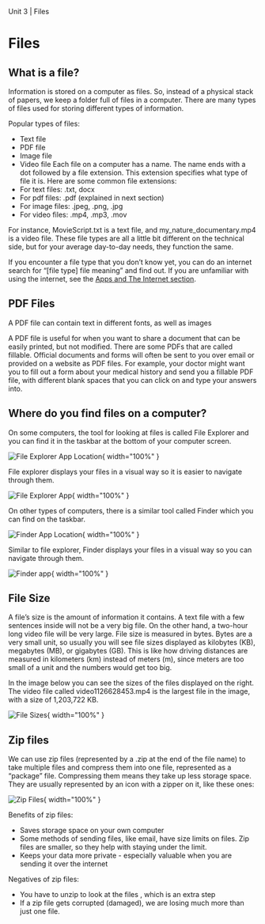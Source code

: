 Unit 3 | Files

# Files

## What is a file?

Information is stored on a computer as files. So, instead of a physical stack of papers, we keep a folder full of files in a computer. There are many types of files used for storing different types of information.

Popular types of files:

- Text file
- PDF file
- Image file
- Video file
  Each file on a computer has a name. The name ends with a dot followed by a file extension. This extension specifies what type of file it is.
  Here are some common file extensions:
- For text files: .txt, docx
- For pdf files: .pdf (explained in next section)
- For image files: .jpeg, .png, .jpg
- For video files: .mp4, .mp3, .mov

For instance, MovieScript.txt is a text file, and my_nature_documentary.mp4 is a video file.
These file types are all a little bit different on the technical side, but for your average day-to-day needs, they function the same.

If you encounter a file type that you don’t know yet, you can do an internet search for “[file type] file meaning” and find out. If you are unfamiliar with using the internet, see the [Apps and The Internet section](../2-apps-and-internet/index.md).

## PDF Files

A PDF file can contain text in different fonts, as well as images

A PDF file is useful for when you want to share a document that can be easily printed, but not modified. There are some PDFs that are called fillable. Official documents and forms will often be sent to you over email or provided on a website as PDF files. For example, your doctor might want you to fill out a form about your medical history and send you a fillable PDF file, with different blank spaces that you can click on and type your answers into.

## Where do you find files on a computer?

On some computers, the tool for looking at files is called File Explorer and you can find it in the taskbar at the bottom of your computer screen.

![File Explorer App Location](/course/3-file-system/file-explorer-location.png){ width="100%" }

File explorer displays your files in a visual way so it is easier to navigate through them.

![File Explorer App](/course/3-file-system/file-explorer.png){ width="100%" }

On other types of computers, there is a similar tool called Finder which you can find on the taskbar.

![Finder App Location](/course/3-file-system/finder-app-location.png){ width="100%" }

Similar to file explorer, Finder displays your files in a visual way so you can navigate through them.

![Finder app](/course/3-file-system/finder-app.png){ width="100%" }

## File Size

A file’s size is the amount of information it contains. A text file with a few sentences inside will not be a very big file. On the other hand, a two-hour long video file will be very large. File size is measured in bytes. Bytes are a very small unit, so usually you will see file sizes displayed as kilobytes (KB), megabytes (MB), or gigabytes (GB). This is like how driving distances are measured in kilometers (km) instead of meters (m), since meters are too small of a unit and the numbers would get too big.

In the image below you can see the sizes of the files displayed on the right. The video file called video1126628453.mp4 is the largest file in the image, with a size of 1,203,722 KB.

![File Sizes](/course/3-file-system/file-sizes.png){ width="100%" }

## Zip files

We can use zip files (represented by a .zip at the end of the file name) to take multiple files and compress them into one file, represented as a “package” file. Compressing them means they take up less storage space. They are usually represented by an icon with a zipper on it, like these ones:

![Zip Files](/course/3-file-system/zip-files.png){ width="100%" }

Benefits of zip files:

- Saves storage space on your own computer
- Some methods of sending files, like email, have size limits on files. Zip files are smaller, so they help with staying under the limit.
- Keeps your data more private - especially valuable when you are sending it over the internet

Negatives of zip files:

- You have to unzip to look at the files , which is an extra step
- If a zip file gets corrupted (damaged), we are losing much more than just one file.
